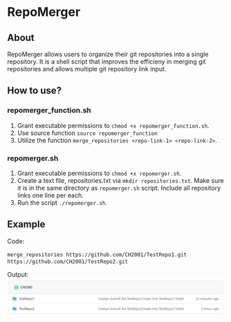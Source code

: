 # RepoMerger

## About 
RepoMerger allows users to organize their git repositories into a single repository. It is a shell script that improves the efficieny in merging git repositories and allows multiple git repository link input. 

## How to use? 
### repomerger_function.sh
1. Grant executable permissions to `chmod +x repomerger_function.sh`. 
2. Use source function `source repomerger_function`
3. Utilize the function `merge_repositories <repo-link-1> <repo-link-2>`.


### repomerger.sh
1. Grant executable permissions to `chmod +x repomerger.sh`. 
2. Create a text file, repositories.txt via `mkdir repositories.txt`. Make sure it is in the same directory as `repomerger.sh` script. Include all repository links one line per each. 
3. Run the script `./repomerger.sh`.


## Example 
Code: 
```
merge_repositories https://github.com/CH2001/TestRepo1.git https://github.com/CH2001/TestRepo2.git
```
Output: 
![Alt text](image.png)